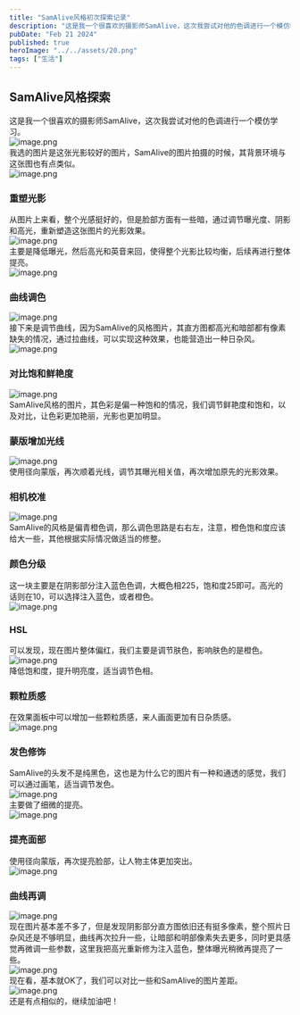 ```yaml
---
title: "SamAlive风格初次探索记录"
description: "这是我一个很喜欢的摄影师SamAlive，这次我尝试对他的色调进行一个模仿学习！"
pubDate: "Feb 21 2024"
published: true
heroImage: "../../assets/20.png"
tags: ["生活"]
---
```

## SamAlive风格探索
这是我一个很喜欢的摄影师SamAlive，这次我尝试对他的色调进行一个模仿学习。<br />![image.png](https://cdn.nlark.com/yuque/0/2024/png/29466846/1707101341479-b06f092b-b99d-494e-8129-d17202673ad7.png#averageHue=%23242321&clientId=u8d998a4e-cdec-4&from=paste&height=432&id=u70b20c6f&originHeight=432&originWidth=1537&originalType=binary&ratio=1&rotation=0&showTitle=false&size=213870&status=done&style=none&taskId=ud698fb53-7d3c-4b34-b546-55813d0256f&title=&width=1537)<br />我选的图片是这张光影较好的图片，SamAlive的图片拍摄的时候，其背景环境与这张图也有点类似。<br />![image.png](https://cdn.nlark.com/yuque/0/2024/png/29466846/1707098415227-35c85130-c530-4a3a-8895-961ff3e53cd6.png#averageHue=%23787877&clientId=u8d998a4e-cdec-4&from=paste&height=827&id=uf07f662e&originHeight=827&originWidth=1153&originalType=binary&ratio=1&rotation=0&showTitle=false&size=736105&status=done&style=none&taskId=uc2f7261f-5b51-425e-a5eb-059ebc6d724&title=&width=1153)
### 重塑光影
从图片上来看，整个光感挺好的，但是脸部方面有一些暗，通过调节曝光度、阴影和高光，重新塑造这张图片的光影效果。<br />![image.png](https://cdn.nlark.com/yuque/0/2024/png/29466846/1707098542442-eb835862-c5bf-46f8-bfd2-05736de73236.png#averageHue=%23757574&clientId=u8d998a4e-cdec-4&from=paste&height=825&id=uc0f5ed83&originHeight=825&originWidth=1143&originalType=binary&ratio=1&rotation=0&showTitle=false&size=1319120&status=done&style=none&taskId=ufffc20d0-e66b-4f84-b063-e7ac4858d7d&title=&width=1143)<br />主要是降低曝光，然后高光和英音来回，使得整个光影比较均衡，后续再进行整体提亮。<br />![image.png](https://cdn.nlark.com/yuque/0/2024/png/29466846/1707098601874-e6b5bebc-d3a6-4a73-b7a4-1d4ba44418c3.png#averageHue=%23464646&clientId=u8d998a4e-cdec-4&from=paste&height=301&id=u71f95134&originHeight=301&originWidth=366&originalType=binary&ratio=1&rotation=0&showTitle=false&size=16571&status=done&style=none&taskId=u4754498e-335f-4d6f-9617-0c2c4f37467&title=&width=366)
### 曲线调色
![image.png](https://cdn.nlark.com/yuque/0/2024/png/29466846/1707098672176-7f6a6fa9-928e-425a-a0c3-3bed058b0dfc.png#averageHue=%23c1b1a3&clientId=u8d998a4e-cdec-4&from=paste&height=869&id=u17b00336&originHeight=869&originWidth=1572&originalType=binary&ratio=1&rotation=0&showTitle=false&size=1441641&status=done&style=none&taskId=u4199f70b-19f5-4779-af39-5ade9584bd7&title=&width=1572)<br />接下来是调节曲线，因为SamAlive的风格图片，其直方图都高光和暗部都有像素缺失的情况，通过拉曲线，可以实现这种效果，也能营造出一种日杂风。<br />![image.png](https://cdn.nlark.com/yuque/0/2024/png/29466846/1707098752148-7f46fb16-750b-4f23-9fd4-cbee1078e648.png#averageHue=%233b3a3a&clientId=u8d998a4e-cdec-4&from=paste&height=199&id=u64bc4220&originHeight=199&originWidth=387&originalType=binary&ratio=1&rotation=0&showTitle=false&size=18245&status=done&style=none&taskId=ucee26777-822a-4655-92cd-6d5f2df626a&title=&width=387)
### 对比饱和鲜艳度
![image.png](https://cdn.nlark.com/yuque/0/2024/png/29466846/1707098810100-8f4a8ef9-b868-4ddf-a1f5-03af5f506d26.png#averageHue=%23c6b5a5&clientId=u8d998a4e-cdec-4&from=paste&height=875&id=ud278a108&originHeight=875&originWidth=1570&originalType=binary&ratio=1&rotation=0&showTitle=false&size=1487736&status=done&style=none&taskId=u6b1632ca-e959-41e8-8333-f3f4428711f&title=&width=1570)<br />SamAlive风格的图片，其色彩是偏一种饱和的情况，我们调节鲜艳度和饱和，以及对比，让色彩更加艳丽，光影也更加明显。
### 蒙版增加光线
![image.png](https://cdn.nlark.com/yuque/0/2024/png/29466846/1707099034982-1df0e2e4-de64-4a77-b12c-420fb8e75c69.png#averageHue=%23787877&clientId=u8d998a4e-cdec-4&from=paste&height=845&id=ud8f07039&originHeight=845&originWidth=1139&originalType=binary&ratio=1&rotation=0&showTitle=false&size=1334146&status=done&style=none&taskId=u3480b2d8-2c24-4eca-ae26-06e1489e321&title=&width=1139)<br />使用径向蒙版，再次顺着光线，调节其曝光相关值，再次增加原先的光影效果。
### 相机校准
![image.png](https://cdn.nlark.com/yuque/0/2024/png/29466846/1707099322130-8609a81f-e816-4a54-af4d-20539d517e6c.png#averageHue=%23bca99a&clientId=u8d998a4e-cdec-4&from=paste&height=881&id=u7ed1091a&originHeight=881&originWidth=1565&originalType=binary&ratio=1&rotation=0&showTitle=false&size=1485390&status=done&style=none&taskId=u1e3fb9a6-ddff-4207-adfd-3d80ded6a3a&title=&width=1565)<br />SamAlive的风格是偏青橙色调，那么调色思路是右右左，注意，橙色饱和度应该给大一些，其他根据实际情况做适当的修整。
### 颜色分级
这一块主要是在阴影部分注入蓝色色调，大概色相225，饱和度25即可。高光的话则在10，可以选择注入蓝色，或者橙色。<br />![image.png](https://cdn.nlark.com/yuque/0/2024/png/29466846/1707099526011-178b2ece-ecbf-4e27-bdd7-0698c44bd796.png#averageHue=%23a39a82&clientId=u8d998a4e-cdec-4&from=paste&height=875&id=udf217749&originHeight=875&originWidth=1558&originalType=binary&ratio=1&rotation=0&showTitle=false&size=1480712&status=done&style=none&taskId=u6d5efcda-58e8-4324-a134-629512ec352&title=&width=1558)
### HSL
可以发现，现在图片整体偏红，我们主要是调节肤色，影响肤色的是橙色。<br />![image.png](https://cdn.nlark.com/yuque/0/2024/png/29466846/1707099598331-358e28f9-631e-4a5a-823f-9bd6e2dec0e6.png#averageHue=%23c1b1a0&clientId=u8d998a4e-cdec-4&from=paste&height=874&id=uc1f20872&originHeight=874&originWidth=1566&originalType=binary&ratio=1&rotation=0&showTitle=false&size=1488102&status=done&style=none&taskId=uead9214d-9ea9-48df-9066-8035949679c&title=&width=1566)<br />降低饱和度，提升明亮度，适当调节色相。
### 颗粒质感
在效果面板中可以增加一些颗粒质感，来人画面更加有日杂质感。<br />![image.png](https://cdn.nlark.com/yuque/0/2024/png/29466846/1707099677045-a42d3fd3-3c9e-44fd-bd2e-37abe1cfa629.png#averageHue=%23474747&clientId=u8d998a4e-cdec-4&from=paste&height=97&id=uc4dc050f&originHeight=97&originWidth=367&originalType=binary&ratio=1&rotation=0&showTitle=false&size=5874&status=done&style=none&taskId=ue0405338-4b96-4a6a-9163-ae2cd66a8c3&title=&width=367)
### 发色修饰
SamAlive的头发不是纯黑色，这也是为什么它的图片有一种和通透的感觉，我们可以通过画笔，适当调节发色。<br />![image.png](https://cdn.nlark.com/yuque/0/2024/png/29466846/1707099763664-a195076f-6d98-4a9d-9be8-49dac6938e35.png#averageHue=%237c7d7c&clientId=u8d998a4e-cdec-4&from=paste&height=419&id=uc4b1a00a&originHeight=419&originWidth=1000&originalType=binary&ratio=1&rotation=0&showTitle=false&size=616423&status=done&style=none&taskId=ubd43b05a-3529-446b-b0e8-c1b3e5b961c&title=&width=1000)<br />主要做了细微的提亮。<br />![image.png](https://cdn.nlark.com/yuque/0/2024/png/29466846/1707099828683-b05783a2-e335-4f08-a8bf-683bc1d8867e.png#averageHue=%23d2bfad&clientId=u8d998a4e-cdec-4&from=paste&height=457&id=u691af7e1&originHeight=457&originWidth=1464&originalType=binary&ratio=1&rotation=0&showTitle=false&size=817293&status=done&style=none&taskId=ud4755817-54a3-4b7f-895c-5ca5f295efb&title=&width=1464)
### 提亮面部
使用径向蒙版，再次提亮脸部，让人物主体更加突出。<br />![image.png](https://cdn.nlark.com/yuque/0/2024/png/29466846/1707099873025-00b69a43-3769-4847-9bcf-822db5220c81.png#averageHue=%237b7c7b&clientId=u8d998a4e-cdec-4&from=paste&height=382&id=u95965944&originHeight=382&originWidth=1010&originalType=binary&ratio=1&rotation=0&showTitle=false&size=558362&status=done&style=none&taskId=ub85b5501-178b-48b1-98d2-c10895fa5d1&title=&width=1010)
### 曲线再调
![image.png](https://cdn.nlark.com/yuque/0/2024/png/29466846/1707099971287-c99f75e2-2efc-4b82-b26d-6aa575176e25.png#averageHue=%238c8879&clientId=u8d998a4e-cdec-4&from=paste&height=822&id=u3887c622&originHeight=822&originWidth=1543&originalType=binary&ratio=1&rotation=0&showTitle=false&size=1554925&status=done&style=none&taskId=u7ce2c6ed-f6fe-45a1-b59b-02d2f0e2368&title=&width=1543)<br />现在图片基本差不多了，但是发现阴影部分直方图依旧还有挺多像素，整个照片日杂风还是不够明显，曲线再次拉升一些，让暗部和明部像素失去更多，同时更具感觉再微调一些参数，这里我把高光重新修为注入蓝色，整体曝光稍微再提亮了一些。<br />![image.png](https://cdn.nlark.com/yuque/0/2024/png/29466846/1707100433186-31229720-5058-4198-a89d-89e4ceb971eb.png#averageHue=%23babab6&clientId=u8d998a4e-cdec-4&from=paste&height=873&id=Hsubb&originHeight=873&originWidth=1557&originalType=binary&ratio=1&rotation=0&showTitle=false&size=1586145&status=done&style=none&taskId=u28307565-0416-458c-a0ba-a1c24dbcca2&title=&width=1557)<br />现在看，基本就OK了，我们可以对比一些和SamAlive的图片差距。<br />![image.png](https://cdn.nlark.com/yuque/0/2024/png/29466846/1707100738942-6ca85f3c-35c0-4ec4-9b0c-f74016034310.png#averageHue=%23939992&clientId=u8d998a4e-cdec-4&from=paste&height=930&id=u470e118e&originHeight=930&originWidth=1641&originalType=binary&ratio=1&rotation=0&showTitle=false&size=2804942&status=done&style=none&taskId=ub5ee3502-0dd8-4f9d-b297-f7cd361e146&title=&width=1641)<br />还是有点相似的，继续加油吧！
